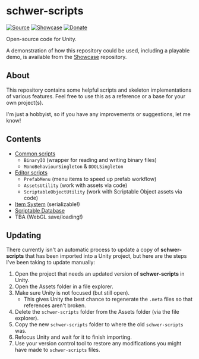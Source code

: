 # schwer-scripts
[![Source](https://img.shields.io/badge/Source-schwer--scripts-0366D6.svg)](https://github.com/itsschwer/schwer-scripts) [![Showcase](https://img.shields.io/badge/Demo-Showcase-0366D6.svg)](https://github.com/itsschwer/Showcase) [![Donate](https://img.shields.io/badge/Donate-PayPal-brightgreen.svg)](https://www.paypal.com/donate?hosted_button_id=NYFKAS24D4MJS)

Open-source code for Unity.

A demonstration of how this repository could be used, including a playable demo, is available from the [Showcase](https://github.com/itsschwer/Showcase) repository.

## About
This repository contains some helpful scripts and  skeleton implementations of various features. Feel free to use this as a reference or a base for your own project(s).

I'm just a hobbyist, so if you have any improvements or suggestions, let me know!

## Contents
- [Common scripts](/schwer-scripts/Common)
    - `BinaryIO` (wrapper for reading and writing binary files)
    - `MonoBehaviourSingleton` & `DDOLSingleton`
- [Editor scripts](/schwer-scripts/Editor)
    - `PrefabMenu` (menu items to speed up prefab workflow)
    - `AssetsUtility` (work with assets via code)
    - `ScriptableObjectUtility` (work with Scriptable Object assets via code)
- [Item System](/schwer-scripts/ItemSystem) (serializable!)
- [Scriptable Database](/schwer-scripts/ScriptableDatabase)
- TBA (WebGL save/loading!)

## Updating
There currently isn't an automatic process to update a copy of **schwer-scripts** that has been imported into a Unity project, but here are the steps I've been taking to update manually:
1. Open the project that needs an updated version of **schwer-scripts** in Unity.
2. Open the Assets folder in a file explorer.
3. Make sure Unity is not focused (but still open).
    - This gives Unity the best chance to regenerate the `.meta` files so that references aren't broken.
4. Delete the `schwer-scripts` folder from the Assets folder (via the file explorer).
5. Copy the new `schwer-scripts` folder to where the old `schwer-scripts` was.
6. Refocus Unity and wait for it to finish importing.
7. Use your version control tool to restore any modifications you might have made to `schwer-scripts` files.
